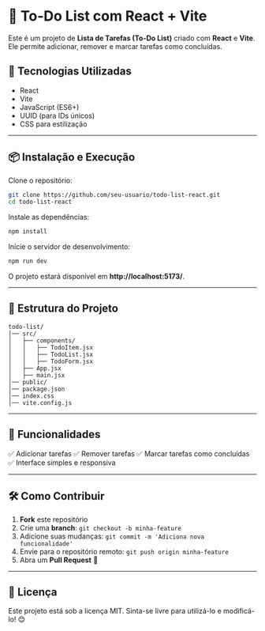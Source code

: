 # 📌 To-Do List com React + Vite

Este é um projeto de **Lista de Tarefas (To-Do List)** criado com **React** e **Vite**. Ele permite adicionar, remover e marcar tarefas como concluídas.

## 🚀 Tecnologias Utilizadas
- React
- Vite
- JavaScript (ES6+)
- UUID (para IDs únicos)
- CSS para estilização

---

## 📦 Instalação e Execução

Clone o repositório:
```sh
git clone https://github.com/seu-usuario/todo-list-react.git
cd todo-list-react
```

Instale as dependências:
```sh
npm install
```

Inicie o servidor de desenvolvimento:
```sh
npm run dev
```

O projeto estará disponível em **http://localhost:5173/**.

---

## 📂 Estrutura do Projeto
```
todo-list/
│── src/
│   ├── components/
│   │   ├── TodoItem.jsx
│   │   ├── TodoList.jsx
│   │   ├── TodoForm.jsx
│   ├── App.jsx
│   ├── main.jsx
│── public/
│── package.json
│── index.css
│── vite.config.js
```

---

## 📌 Funcionalidades
✅ Adicionar tarefas
✅ Remover tarefas
✅ Marcar tarefas como concluídas
✅ Interface simples e responsiva

---

## 🛠 Como Contribuir
1. **Fork** este repositório
2. Crie uma **branch**: `git checkout -b minha-feature`
3. Adicione suas mudanças: `git commit -m 'Adiciona nova funcionalidade'`
4. Envie para o repositório remoto: `git push origin minha-feature`
5. Abra um **Pull Request** 🚀

---

## 📜 Licença
Este projeto está sob a licença MIT. Sinta-se livre para utilizá-lo e modificá-lo! 😊

